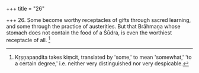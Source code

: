 +++
title = "26"

+++
26. Some become worthy receptacles of gifts through sacred learning, and some through the practice of austerities. But that Brāhmaṇa whose stomach does not contain the food of a Śūdra, is even the worthiest receptacle of all. [^19] 


[^19]:  Kṛṣṇapaṇḍita takes kiṃcit, translated by 'some,' to mean 'somewhat,' 'to a certain degree,' i.e. neither very distinguished nor very despicable.
